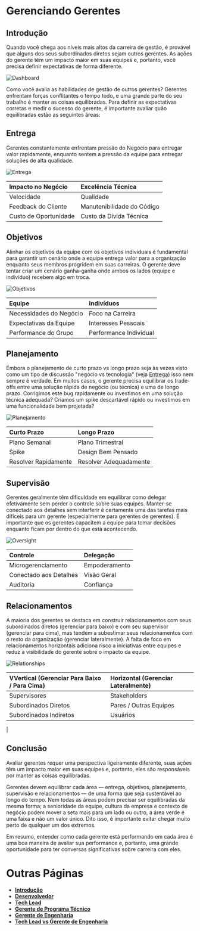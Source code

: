 # Gerenciando Gerentes

## Introdução

Quando você chega aos níveis mais altos da carreira de gestão, é provável que alguns dos seus subordinados diretos sejam outros gerentes.
As ações do gerente têm um impacto maior em suas equipes e, portanto, você precisa definir expectativas de forma diferente.

<picture>
  <source media="(prefers-color-scheme: dark)" srcset="/charts/dashboard-dark.png">
  <source media="(prefers-color-scheme: light)" srcset="/charts/dashboard.png">
  <img alt="Dashboard" src="/charts/dashboard.png">
</picture>

Como você avalia as habilidades de gestão de outros gerentes?
Gerentes enfrentam forças conflitantes o tempo todo, e uma grande parte do seu trabalho é manter as coisas equilibradas.
Para definir as expectativas corretas e medir o sucesso do gerente, é importante avaliar quão equilibradas estão as seguintes áreas:


## Entrega

Gerentes constantemente enfrentam pressão do Negócio para entregar valor rapidamente, enquanto sentem a pressão da equipe para entregar soluções de alta qualidade.

![Entrega](/charts/dashboard-delivery.png)

| Impacto no Negócio | Excelência Técnica |
| :--- | :--- |
| Velocidade | Qualidade |
| Feedback do Cliente | Manutenibilidade do Código |
| Custo de Oportunidade | Custo da Dívida Técnica |


## Objetivos

Alinhar os objetivos da equipe com os objetivos individuais é fundamental para garantir um cenário onde a equipe entrega valor para a organização enquanto seus membros progridem em suas carreiras. O gerente deve tentar criar um cenário ganha-ganha onde ambos os lados (equipe e indivíduo) recebem algo em troca.

![Objetivos](/charts/dashboard-goals.png)

| Equipe | Indivíduos |
| :--- | :--- |
| Necessidades do Negócio | Foco na Carreira |
| Expectativas da Equipe | Interesses Pessoais |
| Performance do Grupo | Performance Individual |


## Planejamento

Embora o planejamento de curto prazo vs longo prazo seja às vezes visto como um tipo de discussão "negócio vs tecnologia" (veja [Entrega](#delivery)) isso nem sempre é verdade. Em muitos casos, o gerente precisa equilibrar os trade-offs entre uma solução rápida de negócio (ou técnica) e uma de longo prazo. Corrigimos este bug rapidamente ou investimos em uma solução técnica adequada? Criamos um spike descartável rápido ou investimos em uma funcionalidade bem projetada?

![Planejamento](/charts/dashboard-planning.png)

| Curto Prazo | Longo Prazo |
| :--- | :--- |
| Plano Semanal | Plano Trimestral |
| Spike | Design Bem Pensado |
| Resolver Rapidamente | Resolver Adequadamente |


## Supervisão

Gerentes geralmente têm dificuldade em equilibrar como delegar efetivamente sem perder o controle sobre suas equipes. Manter-se conectado aos detalhes sem interferir é certamente uma das tarefas mais difíceis para um gerente (especialmente para gerentes de gerentes). É importante que os gerentes capacitem a equipe para tomar decisões enquanto ficam por dentro do que está acontecendo.


![Oversight](/charts/dashboard-oversight.png)

| Controle | Delegação |
| :--- | :--- |
| Microgerenciamento | Empoderamento |
| Conectado aos Detalhes | Visão Geral |
| Auditoria | Confiança |

## Relacionamentos

A maioria dos gerentes se destaca em construir relacionamentos com seus subordinados diretos (gerenciar para baixo) e com seu supervisor (gerenciar para cima), mas tendem a subestimar seus relacionamentos com o resto da organização (gerenciar lateralmente). A falta de foco em relacionamentos horizontais adiciona risco a iniciativas entre equipes e reduz a visibilidade do gerente sobre o impacto da equipe.

![Relationships](/charts/dashboard-relationships.png)

| VVertical (Gerenciar Para Baixo / Para Cima) | Horizontal (Gerenciar Lateralmente) |
| :--- | :--- |
| Supervisores | Stakeholders |
| Subordinados Diretos | Pares / Outras Equipes |
| Subordinados Indiretos | Usuários
 |

## Conclusão

Avaliar gerentes requer uma perspectiva ligeiramente diferente, suas ações têm um impacto maior em suas equipes e, portanto, eles são responsáveis por manter as coisas equilibradas.

Gerentes devem equilibrar cada área — entrega, objetivos, planejamento, supervisão e relacionamentos — de uma forma que seja sustentável ao longo do tempo. Nem todas as áreas podem precisar ser equilibradas da mesma forma; a senioridade da equipe, cultura da empresa e contexto de negócio podem mover a seta mais para um lado ou outro, a área verde é uma faixa e não um valor único. Dito isso, é importante evitar chegar muito perto de qualquer um dos extremos.

Em resumo, entender como cada gerente está performando em cada área é uma boa maneira de avaliar sua performance e, portanto, uma grande oportunidade para ter conversas significativas sobre carreira com eles.

# Outras Páginas

* [**Introdução**](README.md)
* [**Desenvolvedor**](Developer.md)
* [**Tech Lead**](TechLead.md)
* [**Gerente de Programa Técnico**](TechnicalProgramManager.md)
* [**Gerente de Engenharia**](EngineeringManager.md)
* [**Tech Lead vs Gerente de Engenharia**](TechLead-EngineeringManager.md)
